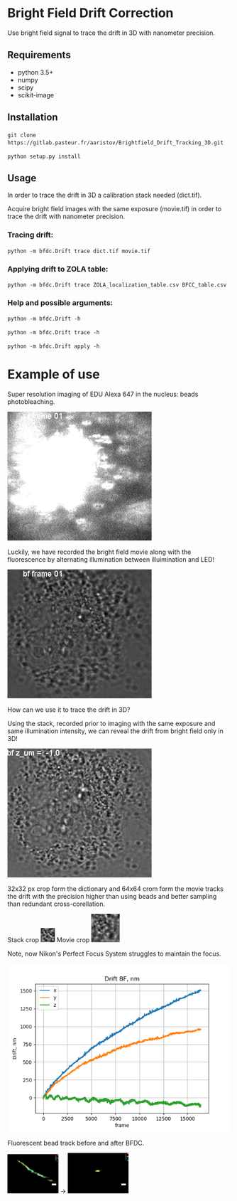 # Bright Field Drift Correction

Use bright field signal to trace the drift in 3D with nanometer precision.

## Requirements
* python 3.5+
* numpy
* scipy
* scikit-image

## Installation
`git clone https://gitlab.pasteur.fr/aaristov/Brightfield_Drift_Tracking_3D.git`

`python setup.py install`

## Usage

In order to trace the drift in 3D a calibration stack needed (dict.tif).

Acquire bright field images with the same exposure (movie.tif) in order to trace the drift with nanometer precision.

### Tracing drift:
`python -m bfdc.Drift trace dict.tif movie.tif`

### Applying drift to ZOLA table:
`python -m bfdc.Drift trace ZOLA_localization_table.csv BFCC_table.csv`

### Help and possible arguments:

`python -m bfdc.Drift -h`

`python -m bfdc.Drift trace -h`

`python -m bfdc.Drift apply -h`

# Example of use
 
 Super resolution imaging of EDU Alexa 647 in the nucleus: beads photobleaching.
 
![input](img/sr_Substack%20(1-16384-1000)_l.gif) 
 
 Luckily, we have recorded the bright field movie along with the fluorescence by alternating illumination between illuimination and LED!
 
![input](img/bf_Substack%20(1-16384-1000)_l.gif) 
 
 How can we use it to trace the drift in 3D?
 
 Using the stack, recorded prior to imaging with the same exposure and same illumination intensity, we can reveal the drift from bright field only in 3D!

![input](img/dict_sr_crop.gif)

32x32 px crop form the dictionary and 64x64 crom form the movie tracks the drift with the precision higher than using beads and better sampling than redundant cross-corellation.

Stack crop ![input](img/dict_crop32.gif)
Movie crop ![input](img/bf_Substack%20(1-16384-1000)_crop32l.gif)


Note, now Nikon's Perfect Focus System struggles to maintain the focus.

![input](img/BFCC_table.csv_2zero.png) 

Fluorescent bead track before and after BFDC.

![input](img/bead_track_color.png) -> ![input](img/bead_track_color_BFDC.png) 
 


